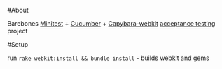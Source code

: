 #About

Barebones [Minitest] + [Cucumber] + [Capybara-webkit] [acceptance testing] project

#Setup

run `rake webkit:install && bundle install` - builds webkit and gems



[Minitest]:https://github.com/seattlerb/minitest
[Cucumber]:https://github.com/cucumber/cucumber
[Capybara-webkit]:https://github.com/thoughtbot/capybara-webkit
[acceptance testing]:http://en.wikipedia.org/wiki/Acceptance_testing
